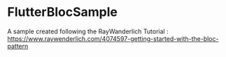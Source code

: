 # FlutterBlocSample
A sample created following the RayWanderlich Tutorial : https://www.raywenderlich.com/4074597-getting-started-with-the-bloc-pattern
